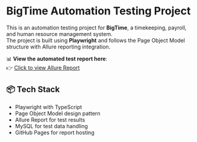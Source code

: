 # BigTime Automation Testing Project

This is an automation testing project for **BigTime**, a timekeeping, payroll, and human resource management system.  
The project is built using **Playwright** and follows the Page Object Model structure with Allure reporting integration.

📊 **View the automated test report here**:  
👉 [Click to view Allure Report](https://minhnguyen-eth.github.io/bigtime-playwright/)

## 📦 Tech Stack
-  Playwright with TypeScript
-  Page Object Model design pattern
-  Allure Report for test results
-  MySQL for test data handling
-  GitHub Pages for report hosting
